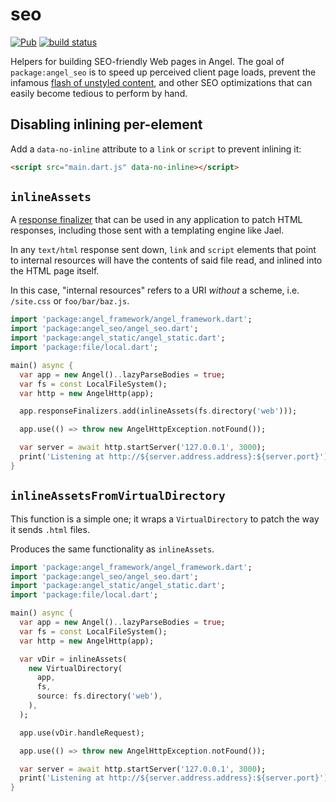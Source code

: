 # seo
[![Pub](https://img.shields.io/pub/v/angel_seo.svg)](https://pub.dartlang.org/packages/angel_seo)
[![build status](https://travis-ci.org/angel-dart/seo.svg?branch=master)](https://travis-ci.org/angel-dart/seo)

Helpers for building SEO-friendly Web pages in Angel. The goal of
`package:angel_seo` is to speed up perceived client page loads, prevent
the infamous
[flash of unstyled content](https://en.wikipedia.org/wiki/Flash_of_unstyled_content),
and other SEO optimizations that can easily become tedious to perform by hand.

## Disabling inlining per-element
Add a `data-no-inline` attribute to a `link` or `script` to prevent inlining it:

```html
<script src="main.dart.js" data-no-inline></script>
```

## `inlineAssets`
A
[response finalizer](https://angel-dart.gitbook.io/angel/the-basics/request-lifecycle)
that can be used in any application to patch HTML responses, including those sent with
a templating engine like Jael.

In any `text/html` response sent down, `link` and `script` elements that point to internal resources
will have the contents of said file read, and inlined into the HTML page itself.

In this case, "internal resources" refers to a URI *without* a scheme, i.e. `/site.css` or
`foo/bar/baz.js`.

```dart
import 'package:angel_framework/angel_framework.dart';
import 'package:angel_seo/angel_seo.dart';
import 'package:angel_static/angel_static.dart';
import 'package:file/local.dart';

main() async {
  var app = new Angel()..lazyParseBodies = true;
  var fs = const LocalFileSystem();
  var http = new AngelHttp(app);

  app.responseFinalizers.add(inlineAssets(fs.directory('web')));

  app.use(() => throw new AngelHttpException.notFound());

  var server = await http.startServer('127.0.0.1', 3000);
  print('Listening at http://${server.address.address}:${server.port}');
}
```

## `inlineAssetsFromVirtualDirectory`
This function is a simple one; it wraps a `VirtualDirectory` to patch the way it sends
`.html` files.

Produces the same functionality as `inlineAssets`.

```dart
import 'package:angel_framework/angel_framework.dart';
import 'package:angel_seo/angel_seo.dart';
import 'package:angel_static/angel_static.dart';
import 'package:file/local.dart';

main() async {
  var app = new Angel()..lazyParseBodies = true;
  var fs = const LocalFileSystem();
  var http = new AngelHttp(app);

  var vDir = inlineAssets(
    new VirtualDirectory(
      app,
      fs,
      source: fs.directory('web'),
    ),
  );

  app.use(vDir.handleRequest);

  app.use(() => throw new AngelHttpException.notFound());

  var server = await http.startServer('127.0.0.1', 3000);
  print('Listening at http://${server.address.address}:${server.port}');
}
```